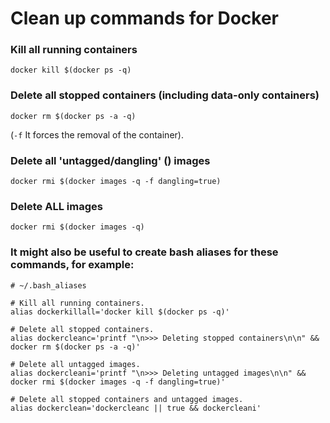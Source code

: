 # Clean up commands for Docker

### Kill all running containers

``` 
docker kill $(docker ps -q) 
```


### Delete all stopped containers (including data-only containers)
```
docker rm $(docker ps -a -q)
```
(`-f` It forces the removal of the container).


### Delete all 'untagged/dangling' (<none>) images
```
docker rmi $(docker images -q -f dangling=true)
```

### Delete ALL images

```
docker rmi $(docker images -q)
```

### It might also be useful to create bash aliases for these commands, for example:

```
# ~/.bash_aliases

# Kill all running containers.
alias dockerkillall='docker kill $(docker ps -q)'

# Delete all stopped containers.
alias dockercleanc='printf "\n>>> Deleting stopped containers\n\n" && docker rm $(docker ps -a -q)'

# Delete all untagged images.
alias dockercleani='printf "\n>>> Deleting untagged images\n\n" && docker rmi $(docker images -q -f dangling=true)'

# Delete all stopped containers and untagged images.
alias dockerclean='dockercleanc || true && dockercleani'
```